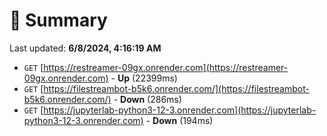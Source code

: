 # 📖 Summary
Last updated: **6/8/2024, 4:16:19 AM**

- `GET` [https://restreamer-09gx.onrender.com](https://restreamer-09gx.onrender.com) - **Up** (22399ms)
- `GET` [https://filestreambot-b5k6.onrender.com/](https://filestreambot-b5k6.onrender.com/) - **Down** (286ms)
- `GET` [https://jupyterlab-python3-12-3.onrender.com](https://jupyterlab-python3-12-3.onrender.com) - **Down** (194ms)
